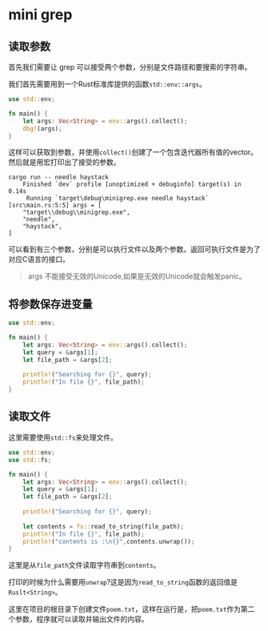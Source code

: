 # mini grep


## 读取参数
首先我们需要让 grep 可以接受两个参数，分别是文件路径和要搜索的字符串。

我们首先需要用到一个Rust标准库提供的函数`std::env::args`。

```rust
use std::env;

fn main() {
    let args: Vec<String> = env::args().collect();
    dbg!(args);
}
```
这样可以获取到参数，并使用`collect()`创建了一个包含迭代器所有值的vector。然后就是用宏打印出了接受的参数。
```
cargo run -- needle haystack
    Finished `dev` profile [unoptimized + debuginfo] target(s) in 0.14s
     Running `target\debug\minigrep.exe needle haystack`
[src\main.rs:5:5] args = [
    "target\\debug\\minigrep.exe",
    "needle",
    "haystack",
]
```
可以看到有三个参数，分别是可以执行文件以及两个参数。返回可执行文件是为了对应C语言的接口。
> args 不能接受无效的Unicode,如果是无效的Unicode就会触发panic。


## 将参数保存进变量

```rust
use std::env;

fn main() {
    let args: Vec<String> = env::args().collect();
    let query = &args[1];
    let file_path = &args[2];
    
    println!("Searching for {}", query);
    println!("In file {}", file_path);
}
```

## 读取文件
这里需要使用`std::fs`来处理文件。
```rust
use std::env;
use std::fs;

fn main() {
    let args: Vec<String> = env::args().collect();
    let query = &args[1];
    let file_path = &args[2];
    
    println!("Searching for {}", query);
    
    let contents = fs::read_to_string(file_path);
    println!("In file {}", file_path);
    println!("contents is :\n{}",contents.unwrap());
}
```
这里是从`file_path`文件读取字符串到`contents`。

打印的时候为什么需要用`unwrap`?这是因为`read_to_string`函数的返回值是`Ruslt<String>`。

这里在项目的根目录下创建文件`poem.txt`，这样在运行是，把`poem.txt`作为第二个参数，程序就可以读取并输出文件的内容。
